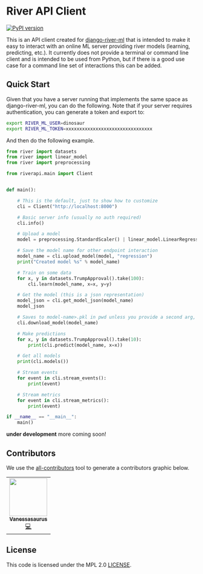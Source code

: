 # River API Client

[![PyPI version](https://badge.fury.io/py/riverapi.svg)](https://badge.fury.io/py/riverapi)

This is an API client created for [django-river-ml](https://pypi.org/project/django-river-ml/)
that is intended to make it easy to interact with an online ML server providing river models (learning, predicting, etc.).
It currently does not provide a terminal  or command line client and is intended to be used
from Python, but if there is a good use case for a command line set of interactions
this can be added.

## Quick Start

Given that you have a server running that implements the same space as django-river-ml, you can do
the following. Note that if your server requires authentication, you can generate a token and export to:

```bash
export RIVER_ML_USER=dinosaur
export RIVER_ML_TOKEN=xxxxxxxxxxxxxxxxxxxxxxxxxxxxxxxx
```

And then do the following example.

```python
from river import datasets
from river import linear_model
from river import preprocessing

from riverapi.main import Client


def main():

    # This is the default, just to show how to customize
    cli = Client("http://localhost:8000")

    # Basic server info (usually no auth required)
    cli.info()

    # Upload a model
    model = preprocessing.StandardScaler() | linear_model.LinearRegression()

    # Save the model name for other endpoint interaction
    model_name = cli.upload_model(model, "regression")
    print("Created model %s" % model_name)

    # Train on some data
    for x, y in datasets.TrumpApproval().take(100):
        cli.learn(model_name, x=x, y=y)

    # Get the model (this is a json representation)
    model_json = cli.get_model_json(model_name)
    model_json

    # Saves to model-name>.pkl in pwd unless you provide a second arg, dest
    cli.download_model(model_name)

    # Make predictions
    for x, y in datasets.TrumpApproval().take(10):
        print(cli.predict(model_name, x=x))

    # Get all models
    print(cli.models())

    # Stream events
    for event in cli.stream_events():
        print(event)

    # Stream metrics
    for event in cli.stream_metrics():
        print(event)

if __name__ == "__main__":
    main()
```

**under development** more coming soon!

## Contributors

We use the [all-contributors](https://github.com/all-contributors/all-contributors) 
tool to generate a contributors graphic below.

<!-- ALL-CONTRIBUTORS-LIST:START - Do not remove or modify this section -->
<!-- prettier-ignore-start -->
<!-- markdownlint-disable -->
<table>
  <tr>
    <td align="center"><a href="https://vsoch.github.io"><img src="https://avatars.githubusercontent.com/u/814322?v=4?s=100" width="100px;" alt=""/><br /><sub><b>Vanessasaurus</b></sub></a><br /><a href="https://github.com/USRSE/usrse-python/commits?author=vsoch" title="Code">💻</a></td>
  </tr>
</table>

<!-- markdownlint-restore -->
<!-- prettier-ignore-end -->

<!-- ALL-CONTRIBUTORS-LIST:END -->

## License

This code is licensed under the MPL 2.0 [LICENSE](LICENSE).
